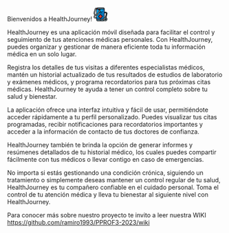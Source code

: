Bienvenidos a HealthJourney! ![logo](https://github.com/ramiro1993/PPROF3-2023/blob/angie_primeraRama/medical-app%20(3).png?raw=true)

HealthJourney es una aplicación móvil diseñada para facilitar el control y seguimiento de tus atenciones médicas personales. Con HealthJourney, puedes organizar y gestionar de manera eficiente toda tu información médica en un solo lugar.

Registra los detalles de tus visitas a diferentes especialistas médicos, mantén un historial actualizado de tus resultados de estudios de laboratorio y exámenes médicos, y programa recordatorios para tus próximas citas médicas. HealthJourney te ayuda a tener un control completo sobre tu salud y bienestar.

La aplicación ofrece una interfaz intuitiva y fácil de usar, permitiéndote acceder rápidamente a tu perfil personalizado. Puedes visualizar tus citas programadas, recibir notificaciones para recordatorios importantes y acceder a la información de contacto de tus doctores de confianza.

HealthJourney también te brinda la opción de generar informes y resúmenes detallados de tu historial médico, los cuales puedes compartir fácilmente con tus médicos o llevar contigo en caso de emergencias.

No importa si estás gestionando una condición crónica, siguiendo un tratamiento o simplemente deseas mantener un control regular de tu salud, HealthJourney es tu compañero confiable en el cuidado personal. Toma el control de tu atención médica y lleva tu bienestar al siguiente nivel con HealthJourney.

Para conocer más sobre nuestro proyecto te invito a leer nuestra WIKI https://github.com/ramiro1993/PPROF3-2023/wiki
